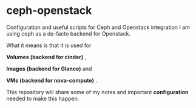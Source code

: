 # ceph-openstack
Configuration and useful scripts for Ceph and Openstack integration 
I am using ceph as a de-facto backend for Openstack. 

What it means is that it is used for 

**Volumes (backend for cinder)** , 

**Images (backend for Glance)** and 

**VMs (backend for nova-compute)** .

This repository will share some of my notes and important **configuration** needed to make this happen.
